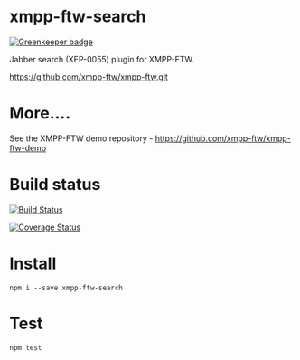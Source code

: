 xmpp-ftw-search
=================

[![Greenkeeper badge](https://badges.greenkeeper.io/xmpp-ftw/xmpp-ftw-search.svg)](https://greenkeeper.io/)

Jabber search (XEP-0055) plugin for XMPP-FTW.

https://github.com/xmpp-ftw/xmpp-ftw.git

# More....

See the XMPP-FTW demo repository - https://github.com/xmpp-ftw/xmpp-ftw-demo

# Build status

[![Build Status](https://secure.travis-ci.org/xmpp-ftw/xmpp-ftw-search.png)](http://travis-ci.org/xmpp-ftw/xmpp-ftw-search)

[![Coverage Status](https://img.shields.io/coveralls/xmpp-ftw/xmpp-ftw-search.svg)](https://coveralls.io/r/xmpp-ftw/xmpp-ftw-search)

# Install

```
npm i --save xmpp-ftw-search
```

# Test

```
npm test
```